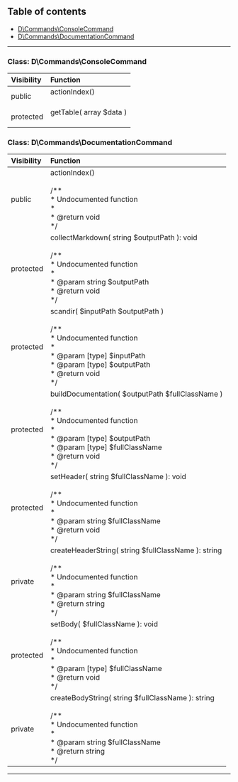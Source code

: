 ## Table of contents
- [D\Commands\ConsoleCommand](#d_commands_consolecommand)
- [D\Commands\DocumentationCommand](#d_commands_documentationcommand)
<hr>

<a id="d_commands_consolecommand"></a>

### Class: D\Commands\ConsoleCommand
| Visibility | Function |
|:-----------|:---------|
|public|actionIndex()<br><br>|
|protected|getTable( array $data )<br><br>|


<a id="d_commands_documentationcommand"></a>

### Class: D\Commands\DocumentationCommand
| Visibility | Function |
|:-----------|:---------|
|public|actionIndex()<br><br>/**<br>     * Undocumented function<br>     *<br>     * @return void<br>     */|
|protected|collectMarkdown( string $outputPath ): void<br><br>/**<br>     * Undocumented function<br>     *<br>     * @param  string $outputPath<br>     * @return void<br>     */|
|protected|scandir(  $inputPath   $outputPath )<br><br>/**<br>     * Undocumented function<br>     *<br>     * @param  [type] $inputPath<br>     * @param  [type] $outputPath<br>     * @return void<br>     */|
|protected|buildDocumentation(  $outputPath   $fullClassName )<br><br>/**<br>     * Undocumented function<br>     *<br>     * @param  [type] $outputPath<br>     * @param  [type] $fullClassName<br>     * @return void<br>     */|
|protected|setHeader( string $fullClassName ): void<br><br>/**<br>     * Undocumented function<br>     *<br>     * @param  string $fullClassName<br>     * @return void<br>     */|
|private|createHeaderString( string $fullClassName ): string<br><br>/**<br>     * Undocumented function<br>     *<br>     * @param  string $fullClassName<br>     * @return string<br>     */|
|protected|setBody(  $fullClassName ): void<br><br>/**<br>     * Undocumented function<br>     *<br>     * @param  [type] $fullClassName<br>     * @return void<br>     */|
|private|createBodyString( string $fullClassName ): string<br><br>/**<br>     * Undocumented function<br>     *<br>     * @param  string $fullClassName<br>     * @return string<br>     */|
<hr>